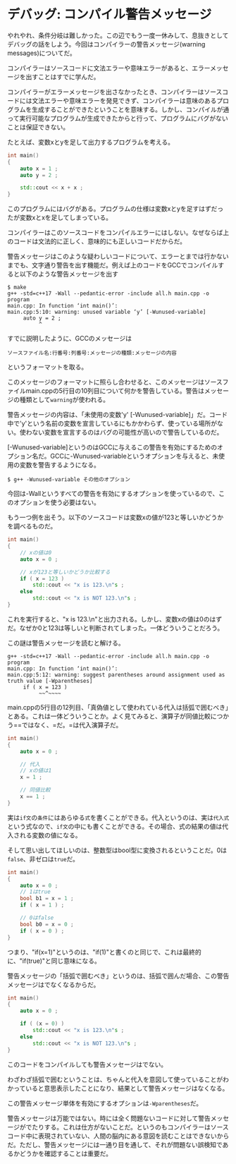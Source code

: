 # デバッグ: コンパイル警告メッセージ

やれやれ、条件分岐は難しかった。この辺でもう一度一休みして、息抜きとしてデバッグの話をしよう。今回はコンパイラーの警告メッセージ(warning messages)についてだ。

コンパイラーはソースコードに文法エラーや意味エラーがあると、エラーメッセージを出すことはすでに学んだ。

コンパイラーがエラーメッセージを出さなかったとき、コンパイラーはソースコードには文法エラーや意味エラーを発見できず、コンパイラーは意味のあるプログラムを生成することができたということを意味する。しかし、コンパイルが通って実行可能なプログラムが生成できたからと行って、プログラムにバグがないことは保証できない。

たとえば、変数xとyを足して出力するプログラムを考える。

~~~cpp
int main()
{
    auto x = 1 ;
    auto y = 2 ;

    std::cout << x + x ;
}
~~~

このプログラムにはバグがある。プログラムの仕様は変数xとyを足すはずだったが変数xとxを足してしまっている。

コンパイラーはこのソースコードをコンパイルエラーにはしない。なぜならば上のコードは文法的に正しく、意味的にも正しいコードだからだ。

警告メッセージはこのような疑わしいコードについて、エラーとまでは行かないまでも、文字通り警告を出す機能だ。例えば上のコードをGCCでコンパイルすると以下のような警告メッセージを出す

~~~
$ make
g++ -std=c++17 -Wall --pedantic-error -include all.h main.cpp -o program
main.cpp: In function ‘int main()’:
main.cpp:5:10: warning: unused variable ‘y’ [-Wunused-variable]
     auto y = 2 ;
          ^
~~~

すでに説明したように、GCCのメッセージは

~~~
ソースファイル名:行番号:列番号:メッセージの種類:メッセージの内容
~~~

というフォーマットを取る。

このメッセージのフォーマットに照らし合わせると、このメッセージはソースファイルmain.cppの5行目の10列目について何かを警告している。警告はメッセージの種類として`warning`が使われる。

警告メッセージの内容は、「未使用の変数'y' [-Wunused-variable]」だ。コード中で'y'という名前の変数を宣言しているにもかかわらず、使っている場所がない。使わない変数を宣言するのはバグの可能性が高いので警告しているのだ。

[-Wunused-variable]というのはGCCに与えるこの警告を有効にするためのオプション名だ。GCCに-Wunused-variableというオプションを与えると、未使用の変数を警告するようになる。

~~~
$ g++ -Wunused-variable その他のオプション
~~~

今回は-Wallというすべての警告を有効にするオプションを使っているので、このオプションを使う必要はない。


もう一つ例を出そう。以下のソースコードは変数xの値が123と等しいかどうかを調べるものだ。

~~~cpp
int main()
{
    // xの値は0
    auto x = 0 ;

    // xが123と等しいかどうか比較する
    if ( x = 123 )
        std::cout << "x is 123.\n"s ;
    else
        std::cout << "x is NOT 123.\n"s ;
}
~~~

これを実行すると、"x is 123.\n"と出力される。しかし、変数xの値は0のはずだ。なぜか0と123は等しいと判断されてしまった。一体どういうことだろう。

この謎は警告メッセージを読むと解ける。

~~~
g++ -std=c++17 -Wall --pedantic-error -include all.h main.cpp -o program
main.cpp: In function ‘int main()’:
main.cpp:5:12: warning: suggest parentheses around assignment used as truth value [-Wparentheses]
     if ( x = 123 )
          ~~^~~~~
~~~

main.cppの5行目の12列目、「真偽値として使われている代入は括弧で囲むべき」とある。これは一体どういうことか。よく見てみると、演算子が同値比較につかう==ではなく、=だ。=は代入演算子だ。

~~~cpp
int main()
{
    auto x = 0 ;

    // 代入
    // xの値は1
    x = 1 ;

    // 同値比較
    x == 1 ;
}
~~~

実は`if文`の`条件`にはあらゆる`式`を書くことができる。代入というのは、実は`代入式`という式なので、`if文`の中にも書くことができる。その場合、式の結果の値は代入される変数の値になる。

そして思い出してほしいのは、整数型はbool型に変換されるということだ。0は`false`、非ゼロは`true`だ。

~~~cpp
int main()
{
    auto x = 0 ;
    // 1はtrue
    bool b1 = x = 1 ;
    if ( x = 1 ) ;

    // 0はfalse
    bool b0 = x = 0 ;
    if ( x = 0 ) ;
}
~~~

つまり、"if(x=1)"というのは、"if(1)"と書くのと同じで、これは最終的に、"if(true)"と同じ意味になる。

警告メッセージの「括弧で囲むべき」というのは、括弧で囲んだ場合、この警告メッセージはでなくなるからだ。

~~~cpp
int main()
{
    auto x = 0 ;

    if ( (x = 0) )
        std::cout << "x is 123.\n"s ;
    else
        std::cout << "x is NOT 123.\n"s ;
}
~~~

このコードをコンパイルしても警告メッセージはでない。

わざわざ括弧で囲むということは、ちゃんと代入を意図して使っていることがわかっていると意思表示したことになり、結果として警告メッセージはなくなる。

この警告メッセージ単体を有効にするオプションは`-Wparentheses`だ。

警告メッセージは万能ではない。時には全く問題ないコードに対して警告メッセージがでたりする。これは仕方がないことだ。というのもコンパイラーはソースコード中に表現されていない、人間の脳内にある意図を読むことはできないからだ。ただし、警告メッセージには一通り目を通して、それが問題ない誤検知であるかどうかを確認することは重要だ。

